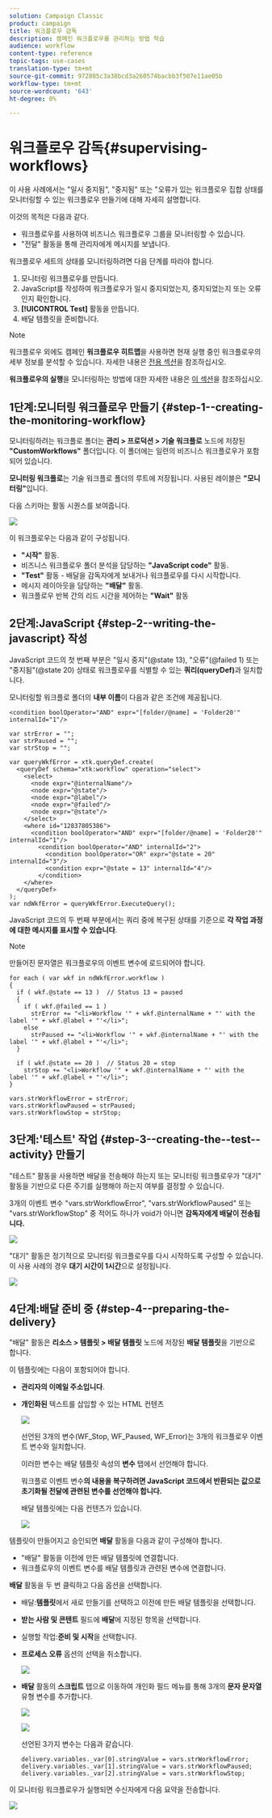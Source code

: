 ```yaml
---
solution: Campaign Classic
product: campaign
title: 워크플로우 감독
description: 캠페인 워크플로우를 관리하는 방법 학습
audience: workflow
content-type: reference
topic-tags: use-cases
translation-type: tm+mt
source-git-commit: 972885c3a38bcd3a260574bacbb3f507e11ae05b
workflow-type: tm+mt
source-wordcount: '643'
ht-degree: 0%

---
```



# 워크플로우 감독{#supervising-workflows}

이 사용 사례에서는 &quot;일시 중지됨&quot;, &quot;중지됨&quot; 또는 &quot;오류가 있는 워크플로우 집합 상태를 모니터링할 수 있는 워크플로우 만들기에 대해 자세히 설명합니다.

이것의 목적은 다음과 같다.

* 워크플로우를 사용하여 비즈니스 워크플로우 그룹을 모니터링할 수 있습니다.
* &quot;전달&quot; 활동을 통해 관리자에게 메시지를 보냅니다.

워크플로우 세트의 상태를 모니터링하려면 다음 단계를 따라야 합니다.

1. 모니터링 워크플로우를 만듭니다.
1. JavaScript를 작성하여 워크플로우가 일시 중지되었는지, 중지되었는지 또는 오류인지 확인합니다.
1. **[!UICONTROL Test]** 활동을 만듭니다.
1. 배달 템플릿을 준비합니다.

>[!NOTE]
>
>워크플로우 외에도 캠페인 **워크플로우 히트맵**&#x200B;을 사용하면 현재 실행 중인 워크플로우의 세부 정보를 분석할 수 있습니다. 자세한 내용은 [전용 섹션](../../workflow/using/heatmap.md)을 참조하십시오.
>
>**워크플로우의 실행**&#x200B;을 모니터링하는 방법에 대한 자세한 내용은 [이 섹션](../../workflow/using/monitoring-workflow-execution.md)을 참조하십시오.

## 1단계:모니터링 워크플로우 만들기 {#step-1--creating-the-monitoring-workflow}

모니터링하려는 워크플로 폴더는 **관리 > 프로덕션 > 기술 워크플로** 노드에 저장된 **&quot;CustomWorkflows&quot;** 폴더입니다. 이 폴더에는 일련의 비즈니스 워크플로우가 포함되어 있습니다.

**모니터링 워크플로**&#x200B;는 기술 워크플로 폴더의 루트에 저장됩니다. 사용된 레이블은 **&quot;모니터링&quot;**&#x200B;입니다.

다음 스키마는 활동 시퀀스를 보여줍니다.

![](assets/uc_monitoring_workflow_overview.png)

이 워크플로우는 다음과 같이 구성됩니다.

* **&quot;시작&quot;** 활동.
* 비즈니스 워크플로우 폴더 분석을 담당하는 **&quot;JavaScript code&quot;** 활동.
* **&quot;Test&quot;** 활동 - 배달을 감독자에게 보내거나 워크플로우를 다시 시작합니다.
* 메시지 레이아웃을 담당하는 **&quot;배달&quot;** 활동.
* 워크플로우 반복 간의 리드 시간을 제어하는 **&quot;Wait&quot;** 활동

## 2단계:JavaScript {#step-2--writing-the-javascript} 작성

JavaScript 코드의 첫 번째 부분은 &quot;일시 중지&quot;(@state 13), &quot;오류&quot;(@failed 1) 또는 &quot;중지됨&quot;(@state 20) 상태로 워크플로우를 식별할 수 있는 **쿼리(queryDef)**&#x200B;과 일치합니다.

모니터링할 워크플로 폴더의 **내부 이름**&#x200B;이 다음과 같은 조건에 제공됩니다.

```
<condition boolOperator="AND" expr="[folder/@name] = 'Folder20'" internalId="1"/>
```

```
var strError = "";
var strPaused = "";
var strStop = "";

var queryWkfError = xtk.queryDef.create(
  <queryDef schema="xtk:workflow" operation="select">
    <select>
      <node expr="@internalName"/>
      <node expr="@state"/>
      <node expr="@label"/>
      <node expr="@failed"/>
      <node expr="@state"/>   
    </select>
    <where id="12837805386">
      <condition boolOperator="AND" expr="[folder/@name] = 'Folder20'" internalId="1"/>
        <condition boolOperator="AND" internalId="2">
          <condition boolOperator="OR" expr="@state = 20" internalId="3"/>
          <condition expr="@state = 13" internalId="4"/>
        </condition>  
    </where>
  </queryDef>
);
var ndWkfError = queryWkfError.ExecuteQuery(); 
```

JavaScript 코드의 두 번째 부분에서는 쿼리 중에 복구된 상태를 기준으로 **각 작업 과정에 대한 메시지를 표시할 수 있습니다**.

>[!NOTE]
>
>만들어진 문자열은 워크플로우의 이벤트 변수에 로드되어야 합니다.

```
for each ( var wkf in ndWkfError.workflow ) 
{
  if ( wkf.@state == 13 )  // Status 13 = paused
  {
    if ( wkf.@failed == 1 )
      strError += "<li>Workflow '" + wkf.@internalName + "' with the label '" + wkf.@label + "'</li>";
    else
      strPaused += "<li>Workflow '" + wkf.@internalName + "' with the label '" + wkf.@label + "'</li>";
  }
  
  if ( wkf.@state == 20 )  // Status 20 = stop
    strStop += "<li>Workflow '" + wkf.@internalName + "' with the label '" + wkf.@label + "'</li>";
}

vars.strWorkflowError = strError;
vars.strWorkflowPaused = strPaused;
vars.strWorkflowStop = strStop;
```

## 3단계:&#39;테스트&#39; 작업 {#step-3--creating-the--test--activity} 만들기

&quot;테스트&quot; 활동을 사용하면 배달을 전송해야 하는지 또는 모니터링 워크플로우가 &quot;대기&quot; 활동을 기반으로 다른 주기를 실행해야 하는지 여부를 결정할 수 있습니다.

3개의 이벤트 변수 &quot;vars.strWorkflowError&quot;, &quot;vars.strWorkflowPaused&quot; 또는 &quot;vars.strWorkflowStop&quot; 중 적어도 하나가 void가 아니면 **감독자에게 배달이 전송됩니다.**

![](assets/uc_monitoring_workflow_test.png)

&quot;대기&quot; 활동은 정기적으로 모니터링 워크플로우를 다시 시작하도록 구성할 수 있습니다. 이 사용 사례의 경우 **대기 시간이 1시간**&#x200B;으로 설정됩니다.

![](assets/uc_monitoring_workflow_attente.png)

## 4단계:배달 준비 중 {#step-4--preparing-the-delivery}

&quot;배달&quot; 활동은 **리소스 > 템플릿 > 배달 템플릿** 노드에 저장된 **배달 템플릿**&#x200B;을 기반으로 합니다.

이 템플릿에는 다음이 포함되어야 합니다.

* **관리자의 이메일 주소입니다**.
* **개인화된** 텍스트를 삽입할 수 있는 HTML 컨텐츠

   ![](assets/uc_monitoring_workflow_variables_diffusion.png)

   선언된 3개의 변수(WF_Stop, WF_Paused, WF_Error)는 3개의 워크플로우 이벤트 변수와 일치합니다.

   이러한 변수는 배달 템플릿 속성의 **변수** 탭에서 선언해야 합니다.

   워크플로 이벤트 변수&#x200B;**의 내용을 복구하려면 JavaScript 코드에서 반환되는 값으로 초기화될 전달에 관련된 변수를 선언해야 합니다.**

   배달 템플릿에는 다음 컨텐츠가 있습니다.

   ![](assets/uc_monitoring_workflow_model_diffusion.png)

템플릿이 만들어지고 승인되면 **배달** 활동을 다음과 같이 구성해야 합니다.

* &quot;배달&quot; 활동을 이전에 만든 배달 템플릿에 연결합니다.
* 워크플로우의 이벤트 변수를 배달 템플릿과 관련된 변수에 연결합니다.

**배달** 활동을 두 번 클릭하고 다음 옵션을 선택합니다.

* 배달:**템플릿**&#x200B;에서 새로 만들기를 선택하고 이전에 만든 배달 템플릿을 선택합니다.
* **받는 사람 및 콘텐트** 필드에 **배달**&#x200B;에 지정된 항목을 선택합니다.
* 실행할 작업:**준비 및 시작**&#x200B;을 선택합니다.
* **프로세스 오류** 옵션의 선택을 취소합니다.

   ![](assets/uc_monitoring_workflow_optionmodel.png)

* **배달** 활동의 **스크립트** 탭으로 이동하여 개인화 필드 메뉴를 통해 3개의 **문자 문자열** 유형 변수를 추가합니다.

   ![](assets/uc_monitoring_workflow_selectlinkvariables.png)

   ![](assets/uc_monitoring_workflow_linkvariables.png)

   선언된 3가지 변수는 다음과 같습니다.

   ```
   delivery.variables._var[0].stringValue = vars.strWorkflowError;
   delivery.variables._var[1].stringValue = vars.strWorkflowPaused;
   delivery.variables._var[2].stringValue = vars.strWorkflowStop; 
   ```

이 모니터링 워크플로우가 실행되면 수신자에게 다음 요약을 전송합니다.

![](assets/uc_monitoring_workflow_mailfinal.png)

